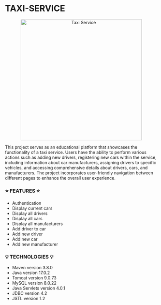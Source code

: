 ﻿# TAXI-SERVICE
 
 <p align="center">
  <img src="https://github.com/SofiiaKazanivska/TAXI-SERVICE/blob/main/taxi_service.jpg" alt="Taxi Service" width="400">
</p>


This project serves as an educational platform that showcases the functionality of a taxi service. Users have the ability to perform various actions such as adding new drivers, registering new cars within the service, including information about car manufacturers, assigning drivers to specific vehicles, and accessing comprehensive details about drivers, cars, and manufacturers. The project incorporates user-friendly navigation between different pages to enhance the overall user experience.

### ⭐️ FEATURES ⭐️
- Authentication
- Display current cars
- Display all drivers
- Display all cars
- Display all manufacturers
- Add driver to car
- Add new driver
- Add new car
- Add new manufacturer

### 💡 TECHNOLOGIES 💡
- Maven version 3.8.0
- Java version 17.0.2
- Tomcat version 9.0.73
- MySQL version 8.0.22
- Java Servlets version 4.0.1
- JDBC version 4.2
- JSTL version 1.2

